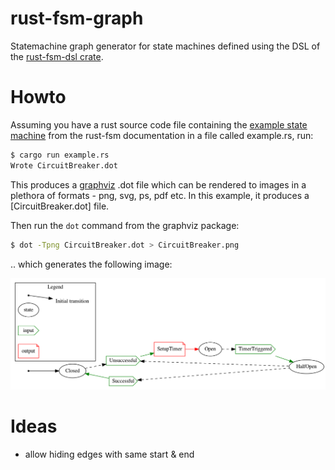 # rust-fsm-graph
Statemachine graph generator for state machines defined using the DSL of the [rust-fsm-dsl crate](https://crates.io/crates/rust-fsm-dsl).

# Howto

Assuming you have a rust source code file containing the [example state machine](https://github.com/eugene-babichenko/rust-fsm#using-the-dsl-for-defining-state-machines) from the rust-fsm documentation in a file called example.rs, run:

```sh
$ cargo run example.rs
Wrote CircuitBreaker.dot
```

This produces a [graphviz](https://graphviz.org/) .dot file which can be rendered to images in a plethora of formats - png, svg, ps, pdf etc. In this example, it produces a [CircuitBreaker.dot] file.

Then run the `dot` command from the graphviz package:

```sh
$ dot -Tpng CircuitBreaker.dot > CircuitBreaker.png
```

.. which generates the following image:

![statemachine diagram](CircuitBreaker.png)

# Ideas

- allow hiding edges with same start & end
